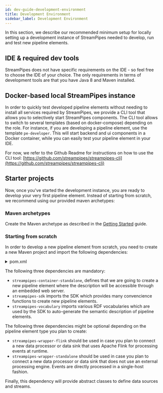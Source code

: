 ```yaml
---
id: dev-guide-development-environment
title: Development Environment
sidebar_label: Development Environment
---
```


In this section, we describe our recommended minimum setup for locally setting up a development instance of StreamPipes needed to develop, run and test new pipeline elements.

## IDE & required dev tools
StreamPipes does not have specific requirements on the IDE - so feel free to choose the IDE of your choice.
The only requirements in terms of development tools are that you have Java 8 and Maven installed.

## Docker-based local StreamPipes instance
In order to quickly test developed pipeline elements without needing to install all services required by StreamPipes, we provide a CLI tool that allows you to selectively start StreamPipes components.
The CLI tool allows to switch to several templates (based on docker-compose) depending on the role. For instance, if you are developing a pipeline element, use the template ``pe-developer``. This will start backend and ui components in a Docker container, while you can easily test your pipeline element in your IDE.

For now, we refer to the Github Readme for instructions on how to use the CLI tool: [https://github.com/streampipes/streampipes-cli](https://github.com/streampipes/streampipes-cli)

## Starter projects

Now, once you've started the development instance, you are ready to develop your very first pipeline element.
Instead of starting from scratch, we recommend using our provided maven archetypes:

### Maven archetypes

Create the Maven archetype as described in the [Getting Started](dev-guide-archetype) guide.

### Starting from scratch

In order to develop a new pipeline element from scratch, you need to create a new Maven project and import the following dependencies:

<details class="info">
<summary>pom.xml</summary>
```
<dependency>
    <groupId>org.streampipes</groupId>
    <artifactId>streampipes-container-standalone</artifactId>
    <version>0.64.0</version>
</dependency>

<dependency>
    <groupId>org.streampipes</groupId>
    <artifactId>streampipes-sdk</artifactId>
    <version>0.64.0</version>
</dependency>

<dependency>
    <groupId>org.streampipes</groupId>
    <artifactId>streampipes-vocabulary</artifactId>
    <version>0.64.0</version>
</dependency>

<!-- This dependency needs to be imported if you plan to develop a new data processor or data sink using the Apache Flink wrapper -->
<dependency>
    <groupId>org.streampipes</groupId>
    <artifactId>streampipes-wrapper-flink</artifactId>
    <version>0.64.0</version>
</dependency>

<!-- This dependency needs to be imported if you plan to develop a new data processor or data sink which is running directly on the JVM -->
<dependency>
    <groupId>org.streampipes</groupId>
    <artifactId>streampipes-wrapper-standalone</artifactId>
    <version>0.64.0</version>
</dependency>

<dependency>
    <groupId>org.streampipes</groupId>
    <artifactId>streampipes-dataformat-json</artifactId>
    <version>0.64.0</version>
</dependency>
<dependency>
    <groupId>org.streampipes</groupId>
    <artifactId>streampipes-dataformat-smile</artifactId>
     <version>0.64.0</version>
</dependency>
<dependency>
    <groupId>org.streampipes</groupId>
    <artifactId>streampipes-dataformat-cbor</artifactId>
     <version>0.64.0</version>
</dependency>
<dependency>
    <groupId>org.streampipes</groupId>
    <artifactId>streampipes-dataformat-fst</artifactId>
     <version>0.64.0</version>
</dependency>
<dependency>
    <groupId>org.streampipes</groupId>
    <artifactId>streampipes-messaging-jms</artifactId>
     <version>0.64.0</version>
</dependency>
<dependency>
    <groupId>org.streampipes</groupId>
    <artifactId>streampipes-messaging-kafka</artifactId>
     <version>0.64.0</version>
</dependency>
```
</details>

The following three dependencies are mandatory:

* `streampipes-container-standalone`, defines that we are going to create a new pipeline element where the description will be accessible through an embedded web server.
* `streampipes-sdk` imports the SDK which provides many convencience functions to create new pipeline elements.
* `streampipes-vocabulary` imports various RDF vocabularies which are used by the SDK to auto-generate the semantic description of pipeline elements.

The following three dependencies might be optional depending on the pipeline element type you plan to create:

*  `streampipes-wrapper-flink` should be used in case you plan to connect a new data processor or data sink that uses Apache Flink for processing events at runtime.
*  `streampipes-wrapper-standalone` should be used in case you plan to connect a new data processor or data sink that does not use an external processing engine. Events are directly processed in a single-host fashion.


Finally, this dependency will provide abstract classes to define data sources and streams.